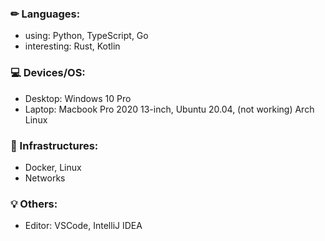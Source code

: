 ### ✏ Languages:

- using: Python, TypeScript, Go
- interesting: Rust, Kotlin

### 💻 Devices/OS:

- Desktop: Windows 10 Pro
- Laptop: Macbook Pro 2020 13-inch, Ubuntu 20.04, (not working) Arch Linux

### 🚧 Infrastructures:

- Docker, Linux
- Networks

### 💡 Others:

- Editor: VSCode, IntelliJ IDEA
